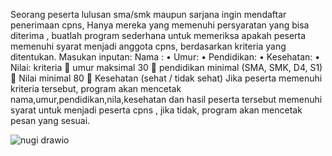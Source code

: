 Seorang peserta lulusan sma/smk maupun sarjana ingin mendaftar penerimaan cpns, Hanya mereka yang memenuhi persyaratan yang bisa diterima , buatlah program sederhana untuk memeriksa apakah peserta memenuhi syarat menjadi anggota cpns, berdasarkan kriteria yang ditentukan.
Masukan inputan:
Nama :
•	Umur:
•	Pendidikan:
•	Kesehatan:
•	Nilai:
kriteria
	umur maksimal 30
	pendidikan minimal (SMA, SMK, D4, S1)
	Nilai minimal 80
	Kesehatan (sehat / tidak sehat)
Jika peserta memenuhi kriteria tersebut, program akan mencetak nama,umur,pendidikan,nila,kesehatan dan hasil peserta tersebut memenuhi syarat untuk menjadi peserta cpns , jika tidak, program akan mencetak pesan yang sesuai.




![nugi drawio](https://github.com/nugiarmasn/Nugi-armas-n/assets/145667030/8090074e-c412-4e39-885f-849037937ab8)
